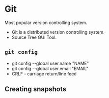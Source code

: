 # **Git**

Most popular version controlling system.
- Git is a distributed version controlling system.
- Source Tree GUI Tool.

## `git config`
- git config --global user.name "NAME"
- git config --global user.email "EMAIL"
- CRLF - carriage return/line feed


## Creating snapshots

